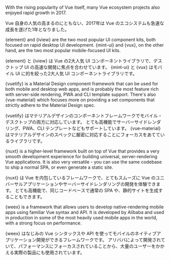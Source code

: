 With the rising popularity of Vue itself, many Vue ecosystem projects also enjoyed rapid growth in 2017.

Vue 自身の人気の高まるのにともない、2017年は Vue のエコシステムも急速な成長を遂げた1年となりました。

{element} and {iview} are the two most popular UI component kits, both focused on rapid desktop UI development. {mint-ui} and {vux}, on the other hand, are the two most popular mobile-focused UI kits.

{element} と {iview} は Vue の2大人気 UI コンポーネントライブラリで、デスクトップ UI の高速な開発に焦点を合わせています。
{mint-ui} と {vux} はモバイル UI に的を絞った2大人気 UI コンポーネントライブラリです。

{vuetify} is a Material Design component framework that can be used for both mobile and desktop web apps, and is probably the most feature rich with server-side rendering, PWA and CLI template support. There's also {vue-material} which focuses more on providing a set components that strictly adhere to the Material Design spec.

{vuetify} はマテリアルデザインのコンポーネントフレームワークでモバイル・デスクトップの両方に対応しています。
とても高機能でサーバーサイドレンダリング、PWA、CLI テンプレートなどもサポートしています。
{vue-material} はマテリアルデザインのスペックに厳密に対応することにフォーカスをあてているライブラリです。

{nuxt} is a higher-level framework built on top of Vue that provides a very smooth development experience for building universal, server-rendering Vue applications. It is also very versatile - you can use the same codebase to ship a normal SPA, or even generate a static site.

{nuxt} は Vue を内包しているフレームワークで、とてもスムーズに Vue のユニバーサルアプリケーションやサーバーサイドレンダリングの開発を体験できます。
とても高機能で、同じコードベースで通常の SPA や、静的サイトを生成することもできます。

{weex} is a framework that allows users to develop native-rendering mobile apps using familiar Vue syntax and API. It is developed by Alibaba and used in production in some of the most heavily used mobile apps in the world, with a strong focus on performance.

{weex} はなじみの Vue シンタックスや API を使ってモバイルのネイティブアプリケーション開発ができるフレームワークです。
アリババによって開発されていて、パフォーマンスにフォーカスされていることから、大量のユーザーをかかえる実際の製品にも使用されています。
